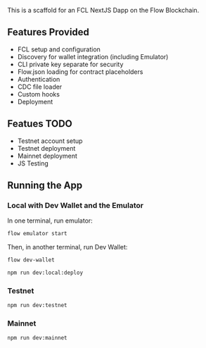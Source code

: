 This is a scaffold for an FCL NextJS Dapp on the Flow Blockchain.

## Features Provided

- FCL setup and configuration
- Discovery for wallet integration (including Emulator)
- CLI private key separate for security
- Flow.json loading for contract placeholders
- Authentication
- CDC file loader
- Custom hooks
- Deployment 

## Featues TODO

- Testnet account setup
- Testnet deployment
- Mainnet deployment
- JS Testing

## Running the App

### Local with Dev Wallet and the Emulator

In one terminal, run emulator: 

```bash
flow emulator start
```

Then, in another terminal, run Dev Wallet:

```bash
flow dev-wallet
```

```bash
npm run dev:local:deploy
```

### Testnet

```bash
npm run dev:testnet
```

### Mainnet

```bash
npm run dev:mainnet
```